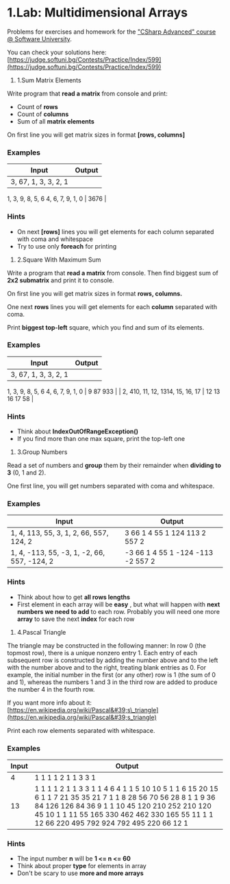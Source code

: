 # 1.Lab: Multidimensional Arrays

Problems for exercises and homework for the [&quot;CSharp Advanced&quot; course @ Software University](https://softuni.bg/courses/csharp-advanced).

You can check your solutions here: [https://judge.softuni.bg/Contests/Practice/Index/599](https://judge.softuni.bg/Contests/Practice/Index/599)

1. 1.Sum Matrix Elements

Write program that **read a matrix** from console and print:

- Count of **rows**
- Count of **columns**
- Sum of all **matrix elements**

On first line you will get matrix sizes in format **[rows, columns]**

### Examples

| **Input** | **Output** |
| --- | --- |
| 3, 67, 1, 3, 3, 2, 1
1, 3, 9, 8, 5, 6
4, 6, 7, 9, 1, 0  | 3676 |

### Hints

- On next **[rows]** lines you will get elements for each column separated with coma and whitespace
- Try to use only **foreach** for printing

1. 2.Square With Maximum Sum

Write a program that **read a matrix** from console. Then find biggest sum of **2x2 submatrix** and print it to console.

On first line you will get matrix sizes in format **rows, columns.**

One next **rows** lines you will get elements for each **column** separated with coma.

Print **biggest top-left** square, which you find and sum of its elements.

### Examples

| **Input** | **Output** |
| --- | --- |
| 3, 67, 1, 3, 3, 2, 1
1, 3, 9, 8, 5, 6
4, 6, 7, 9, 1, 0 | 9 87 933 |
| 2, 410, 11, 12, 1314, 15, 16, 17 | 12 13 16 17 58 |

### Hints

- Think about **IndexOutOfRangeException()**
- If you find more than one max square, print the top-left one

1. 3.Group Numbers

Read a set of numbers and **group** them by their remainder when **dividing to 3** (0, 1 and 2).

One first line, you will get numbers separated with coma and whitespace.

### Examples

| **Input** | **Output** |
| --- | --- |
| 1, 4, 113, 55, 3, 1, 2, 66, 557, 124, 2  | 3 66 1 4 55 1 124 113 2 557 2 |
| 1, 4, -113, 55, -3, 1, -2, 66, 557, -124, 2 | -3 66 1 4 55 1 -124 -113 -2 557 2 |

### Hints

- Think about how to get **all rows lengths**
- First element in each array will be **easy** , but what will happen with **next numbers we need to add** to each row.  Probably you will need one more **array** to save the next **index** for each row

1. 4.Pascal Triangle

The triangle may be constructed in the following manner: In row 0 (the topmost row), there is a unique nonzero entry 1. Each entry of each subsequent row is constructed by adding the number above and to the left with the number above and to the right, treating blank entries as 0. For example, the initial number in the first (or any other) row is 1 (the sum of 0 and 1), whereas the numbers 1 and 3 in the third row are added to produce the number 4 in the fourth row.

If you want more info about it: [https://en.wikipedia.org/wiki/Pascal&#39;s\_triangle](https://en.wikipedia.org/wiki/Pascal&#39;s_triangle)

Print each row elements separated with whitespace.

### Examples

| **Input** | **Output** |
| --- | --- |
| 4 | 1 1 1 1 2 1 1 3 3 1 |
| 13 | 1 1 1 1 2 1 1 3 3 1 1 4 6 4 1 1 5 10 10 5 1 1 6 15 20 15 6 1 1 7 21 35 35 21 7 1 1 8 28 56 70 56 28 8 1 1 9 36 84 126 126 84 36 9 1 1 10 45 120 210 252 210 120 45 10 1 1 11 55 165 330 462 462 330 165 55 11 1 1 12 66 220 495 792 924 792 495 220 66 12 1 |

### Hints

- The input number **n** will be **1 &lt;= n &lt;= 60**
- Think about proper **type** for elements in array
- Don&#39;t be scary to use **more and more arrays**